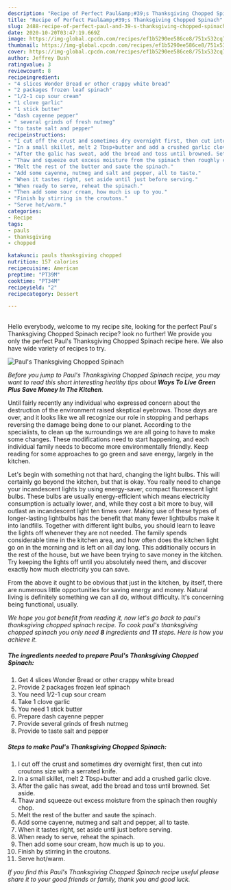 ```yaml
---
description: "Recipe of Perfect Paul&amp;#39;s Thanksgiving Chopped Spinach"
title: "Recipe of Perfect Paul&amp;#39;s Thanksgiving Chopped Spinach"
slug: 2488-recipe-of-perfect-paul-and-39-s-thanksgiving-chopped-spinach
date: 2020-10-20T03:47:19.669Z
image: https://img-global.cpcdn.com/recipes/ef1b5290ee586ce8/751x532cq70/pauls-thanksgiving-chopped-spinach-recipe-main-photo.jpg
thumbnail: https://img-global.cpcdn.com/recipes/ef1b5290ee586ce8/751x532cq70/pauls-thanksgiving-chopped-spinach-recipe-main-photo.jpg
cover: https://img-global.cpcdn.com/recipes/ef1b5290ee586ce8/751x532cq70/pauls-thanksgiving-chopped-spinach-recipe-main-photo.jpg
author: Jeffrey Bush
ratingvalue: 3
reviewcount: 8
recipeingredient:
- "4 slices Wonder Bread or other crappy white bread"
- "2 packages frozen leaf spinach"
- "1/2-1 cup sour cream"
- "1 clove garlic"
- "1 stick butter"
- "dash cayenne pepper"
- " several grinds of fresh nutmeg"
- "to taste salt and pepper"
recipeinstructions:
- "I cut off the crust and sometimes dry overnight first, then cut into croutons size with a serrated knife."
- "In a small skillet, melt 2 Tbsp+butter and add a crushed garlic clove."
- "After the galic has sweat, add the bread and toss until browned. Set aside."
- "Thaw and squeeze out excess moisture from the spinach then roughly chop."
- "Melt the rest of the butter and saute the spinach."
- "Add some cayenne, nutmeg and salt and pepper, all to taste."
- "When it tastes right, set aside until just before serving."
- "When ready to serve, reheat the spinach."
- "Then add some sour cream, how much is up to you."
- "Finish by stirring in the croutons."
- "Serve hot/warm."
categories:
- Recipe
tags:
- pauls
- thanksgiving
- chopped

katakunci: pauls thanksgiving chopped 
nutrition: 157 calories
recipecuisine: American
preptime: "PT39M"
cooktime: "PT34M"
recipeyield: "2"
recipecategory: Dessert

---
```

<br>
Hello everybody, welcome to my recipe site, looking for the perfect Paul&#39;s Thanksgiving Chopped Spinach recipe? look no further! We provide you only the perfect Paul&#39;s Thanksgiving Chopped Spinach recipe here. We also have wide variety of recipes to try.
<br>


![Paul&#39;s Thanksgiving Chopped Spinach](https://img-global.cpcdn.com/recipes/ef1b5290ee586ce8/751x532cq70/pauls-thanksgiving-chopped-spinach-recipe-main-photo.jpg)

<i>Before you jump to Paul&#39;s Thanksgiving Chopped Spinach recipe, you may want to read this short interesting healthy tips about 
<strong>Ways To Live Green Plus Save Money In The Kitchen</strong>.</i>
</br>

Until fairly recently any individual who expressed concern about the destruction of the environment raised skeptical eyebrows. Those days are over, and it looks like we all recognize our role in stopping and perhaps reversing the damage being done to our planet. According to the specialists, to clean up the surroundings we are all going to have to make some changes. These modifications need to start happening, and each individual family needs to become more environmentally friendly. Keep reading for some approaches to go green and save energy, largely in the kitchen.

Let's begin with something not that hard, changing the light bulbs. This will certainly go beyond the kitchen, but that is okay. You really need to change your incandescent lights by using energy-saver, compact fluorescent light bulbs. These bulbs are usually energy-efficient which means electricity consumption is actually lower, and, while they cost a bit more to buy, will outlast an incandescent light ten times over. Making use of these types of longer-lasting lightbulbs has the benefit that many fewer lightbulbs make it into landfills. Together with different light bulbs, you should learn to leave the lights off whenever they are not needed. The family spends considerable time in the kitchen area, and how often does the kitchen light go on in the morning and is left on all day long. This additionally occurs in the rest of the house, but we have been trying to save money in the kitchen. Try keeping the lights off until you absolutely need them, and discover exactly how much electricity you can save.

From the above it ought to be obvious that just in the kitchen, by itself, there are numerous little opportunities for saving energy and money. Natural living is definitely something we can all do, without difficulty. It's concerning being functional, usually.


<i>We hope you got benefit from reading it, now let's go back to paul&#39;s thanksgiving chopped spinach recipe. To cook paul&#39;s thanksgiving chopped spinach you only need <strong>8</strong> ingredients and <strong>11</strong> steps. Here is how you achieve it.
</i>

##### The ingredients needed to prepare Paul&#39;s Thanksgiving Chopped Spinach:

1. Get 4 slices Wonder Bread or other crappy white bread
1. Provide 2 packages frozen leaf spinach
1. You need 1/2-1 cup sour cream
1. Take 1 clove garlic
1. You need 1 stick butter
1. Prepare dash cayenne pepper
1. Provide  several grinds of fresh nutmeg
1. Provide to taste salt and pepper


##### Steps to make Paul&#39;s Thanksgiving Chopped Spinach:

1. I cut off the crust and sometimes dry overnight first, then cut into croutons size with a serrated knife.
1. In a small skillet, melt 2 Tbsp+butter and add a crushed garlic clove.
1. After the galic has sweat, add the bread and toss until browned. Set aside.
1. Thaw and squeeze out excess moisture from the spinach then roughly chop.
1. Melt the rest of the butter and saute the spinach.
1. Add some cayenne, nutmeg and salt and pepper, all to taste.
1. When it tastes right, set aside until just before serving.
1. When ready to serve, reheat the spinach.
1. Then add some sour cream, how much is up to you.
1. Finish by stirring in the croutons.
1. Serve hot/warm.


<i>If you find this Paul&#39;s Thanksgiving Chopped Spinach recipe useful please share it to your good friends or family, thank you and good luck.</i>
